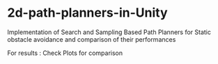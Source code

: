 # 2d-path-planners-in-Unity
Implementation of Search and Sampling Based Path Planners for Static obstacle avoidance and comparison of their performances

For results : Check Plots for comparison
